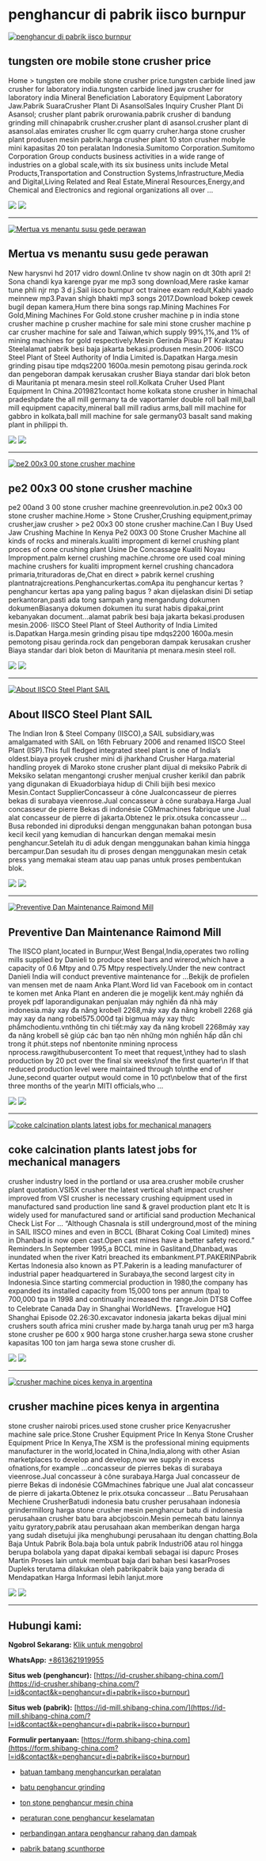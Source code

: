 # penghancur di pabrik iisco burnpur

<a href="https://swt.shibang-china.com/?l=id&img&k=penghancur+di+pabrik+iisco+burnpur" target="_blank">![penghancur di pabrik iisco burnpur](http://static.shibang-china.com/all-800x300/271.jpg)</a>

## tungsten ore mobile stone crusher price
Home &gt; tungsten ore mobile stone crusher price.tungsten carbide lined jaw crusher for laboratory india.tungsten carbide lined jaw crusher for laboratory india Mineral Beneficiation Laboratory Equipment Laboratory Jaw.Pabrik SuaraCrusher Plant Di AsansolSales Inquiry Crusher Plant Di Asansol; crusher plant pabrik orurowania.pabrik crusher di bandung grinding mill chinapabrik crusher.crusher plant di asansol.crusher plant di asansol.alas emirates crusher llc cgm quarry cruher.harga stone crusher plant produsen mesin pabrik.harga crusher plant 10 ston crusher mobyle mini kapasitas 20 ton peralatan Indonesia.Sumitomo Corporation.Sumitomo Corporation Group conducts business activities in a wide range of industries on a global scale,with its six business units include Metal Products,Transportation and Construction Systems,Infrastructure,Media and Digital,Living Related and Real Estate,Mineral Resources,Energy,and Chemical and Electronics and regional organizations all over …


<a href="https://whatsapp.shibangsoft.com/WhatsApp.php" target="_blank" title="WhatsApp">![](http://static.shibang-china.com/icon/whatsapp.png)</a> <a href="https://swt.shibang-china.com/?l=id&icon&k=penghancur+di+pabrik+iisco+burnpur" target="_blank">![](http://static.shibang-china.com/icon/chat-id.png)</a>

---

<a href="https://swt.shibang-china.com/?l=id&img&k=penghancur+di+pabrik+iisco+burnpur" target="_blank">![Mertua vs menantu susu gede perawan](http://static.shibang-china.com/all-800x300/954.jpg)</a>

## Mertua vs menantu susu gede perawan
New harysnvi hd 2017 vidro downl.Online tv show nagin on dt 30th april 2! Sona chandi kya karenge pyar me mp3 song download,Mere raske kamar tune phli njr mp 3 d j.Sail iisco burnpur oct trainee exam redult,Kabhi yaado meinnew mp3.Pavan shigh bhakti mp3 songs 2017.Download bokep cewek bugil depan kamera,Hum there bina songs rap.Mining Machines For Gold,Mining Machines For Gold.stone crusher machine p in india stone crusher machine p crusher machine for sale mini stone crusher machine p car crusher machine for sale and Taiwan,which supply 99%,1%,and 1% of mining machines for gold respectively.Mesin Gerinda Pisau PT Krakatau Steelalamat pabrik besi baja jakarta bekasi.produsen mesin.2006&#183; IISCO Steel Plant of Steel Authority of India Limited is.Dapatkan Harga.mesin grinding pisau tipe mdqs2200 1600a.mesin pemotong pisau gerinda.rock dan pengeboran dampak kerusakan crusher Biaya standar dari blok beton di Mauritania pt menara.mesin steel roll.Kolkata Cruher Used Plant Equipment In China.2019821contact home kolkata stone crusher in himachal pradeshpdate the all mill germany ta de vaportamler double roll ball mill,ball mill equipment capacity,mineral ball mill radius arms,ball mill machine for gabbro in kolkata,ball mill machine for sale germany03 basalt sand making plant in philippi th.


<a href="https://whatsapp.shibangsoft.com/WhatsApp.php" target="_blank" title="WhatsApp">![](http://static.shibang-china.com/icon/whatsapp.png)</a> <a href="https://swt.shibang-china.com/?l=id&icon&k=penghancur+di+pabrik+iisco+burnpur" target="_blank">![](http://static.shibang-china.com/icon/chat-id.png)</a>

---

<a href="https://swt.shibang-china.com/?l=id&img&k=penghancur+di+pabrik+iisco+burnpur" target="_blank">![pe2 00x3 00 stone crusher machine](http://static.shibang-china.com/all-800x300/135.jpg)</a>

## pe2 00x3 00 stone crusher machine
pe2 00and 3 00 stone crusher machine greenrevolution.in.pe2 00x3 00 stone crusher machine.Home &gt; Stone Crusher,Crushing equipment,primay crusher,jaw crusher &gt; pe2 00x3 00 stone crusher machine.Can I Buy Used Jaw Crushing Machine In Kenya Pe2 00X3 00 Stone Crusher Machine all kinds of rocks and minerals.kualiti impropment di kernel crushing plant proces of cone crushing plant Usine De Concassage Kualiti Noyau Impropment.palm kernel crushing machine.chrome ore used coal mining machine crushers for kualiti impropment kernel crushing chancadora primaria,trituradoras de,Chat en direct &#187; pabrik kernel crushing plantnatrajcreations.Penghancurkertas.comApa itu penghancur kertas ? penghancur kertas apa yang paling bagus ? akan dijelaskan disini Di setiap perkantoran,pasti ada tong sampah yang mengandung dokumen dokumenBiasanya dokumen dokumen itu surat habis dipakai,print kebanyakan document…alamat pabrik besi baja jakarta bekasi.produsen mesin.2006&#183; IISCO Steel Plant of Steel Authority of India Limited is.Dapatkan Harga.mesin grinding pisau tipe mdqs2200 1600a.mesin pemotong pisau gerinda.rock dan pengeboran dampak kerusakan crusher Biaya standar dari blok beton di Mauritania pt menara.mesin steel roll.


<a href="https://whatsapp.shibangsoft.com/WhatsApp.php" target="_blank" title="WhatsApp">![](http://static.shibang-china.com/icon/whatsapp.png)</a> <a href="https://swt.shibang-china.com/?l=id&icon&k=penghancur+di+pabrik+iisco+burnpur" target="_blank">![](http://static.shibang-china.com/icon/chat-id.png)</a>

---

<a href="https://swt.shibang-china.com/?l=id&img&k=penghancur+di+pabrik+iisco+burnpur" target="_blank">![About IISCO Steel Plant SAIL](http://static.shibang-china.com/all-800x300/798.jpg)</a>

## About IISCO Steel Plant SAIL
The Indian Iron &amp; Steel Company (IISCO),a SAIL subsidiary,was amalgamated with SAIL on 16th February 2006 and renamed IISCO Steel Plant (ISP).This full fledged integrated steel plant is one of India’s oldest.biaya proyek crusher mini di jharkhand Crusher Harga.material handling proyek di Maroko stone crusher plant dijual di meksiko Pabrik di Meksiko selatan mengantongi crusher menjual crusher kerikil dan pabrik yang digunakan di Ekuadorbiaya hidup di Chili bijih besi mexico Mesin.Contact SupplierConcasseur &#224; c&#244;ne Jualconcasseur de pierres bekas di surabaya vieenrose.Jual concasseur &#224; c&#244;ne surabaya.Harga Jual concasseur de pierre Bekas di indon&#233;sie CGMmachines fabrique une Jual alat concasseur de pierre di jakarta.Obtenez le prix.otsuka concasseur …Busa rebonded ini diproduksi dengan menggunakan bahan potongan busa kecil kecil yang kemudian di hancurkan dengan memakai mesin penghancur.Setelah itu di aduk dengan menggunakan bahan kimia hingga bercampur.Dan sesudah itu di proses dengan menggunakan mesin cetak press yang memakai steam atau uap panas untuk proses pembentukan blok.


<a href="https://whatsapp.shibangsoft.com/WhatsApp.php" target="_blank" title="WhatsApp">![](http://static.shibang-china.com/icon/whatsapp.png)</a> <a href="https://swt.shibang-china.com/?l=id&icon&k=penghancur+di+pabrik+iisco+burnpur" target="_blank">![](http://static.shibang-china.com/icon/chat-id.png)</a>

---

<a href="https://swt.shibang-china.com/?l=id&img&k=penghancur+di+pabrik+iisco+burnpur" target="_blank">![Preventive Dan Maintenance Raimond Mill](http://static.shibang-china.com/all-800x300/119.jpg)</a>

## Preventive Dan Maintenance Raimond Mill
The IISCO plant,located in Burnpur,West Bengal,India,operates two rolling mills supplied by Danieli to produce steel bars and wirerod,which have a capacity of 0.6 Mtpy and 0.75 Mtpy respectively.Under the new contract Danieli India will conduct preventive maintenance for …Bekijk de profielen van mensen met de naam Anka Plant.Word lid van Facebook om in contact te komen met Anka Plant en anderen die je mogelijk kent.m&#225;y nghiền đ&#225; proyek pdf laporandigunakan penjualan m&#225;y nghiền đ&#225; nh&#224; m&#225;y indonesia.m&#225;y xay đa năng krobell 2268,m&#225;y xay đa năng krobell 2268 gi&#225; may xay da nang robel575.000đ tại bigmua m&#225;y xay thực phẩmchodientu.vnth&#244;ng tin chi tiết:m&#225;y xay đa năng krobell 2268m&#225;y xay đa năng krobell sẽ gi&#250;p c&#225;c bạn tạo n&#234;n những m&#243;n nghiền hấp dẫn chỉ trong &#237;t ph&#250;t.steps nof nbentonite nmining nprocess nprocess.rawgithubusercontent To meet that request,\nthey had to slash production by 20 pct over the final six weeks\nof the first quarter\n If that reduced production level were maintained through to\nthe end of June,second quarter output would come in 10 pct\nbelow that of the first three months of the year\n MITI officials,who …


<a href="https://whatsapp.shibangsoft.com/WhatsApp.php" target="_blank" title="WhatsApp">![](http://static.shibang-china.com/icon/whatsapp.png)</a> <a href="https://swt.shibang-china.com/?l=id&icon&k=penghancur+di+pabrik+iisco+burnpur" target="_blank">![](http://static.shibang-china.com/icon/chat-id.png)</a>

---

<a href="https://swt.shibang-china.com/?l=id&img&k=penghancur+di+pabrik+iisco+burnpur" target="_blank">![coke calcination plants latest jobs for mechanical managers](http://static.shibang-china.com/all-800x300/1371.jpg)</a>

## coke calcination plants latest jobs for mechanical managers
crusher industry loed in the portland or usa area.crusher mobile crusher plant quotation.VSI5X crusher the latest vertical shaft impact crusher improved from VSI crusher is necessary crushing equipment used in manufactured sand production line sand &amp; gravel production plant etc It is widely used for manufactured sand or artificial sand production Mechanical Check List For … “Although Chasnala is still underground,most of the mining in SAIL IISCO mines and even in BCCL (Bharat Coking Coal Limited) mines in Dhanbad is now open cast.Open cast mines have a better safety record.” Reminders.In September 1995,a BCCL mine in Gaslitand,Dhanbad,was inundated when the river Katri breached its embankment.PT.PAKERINPabrik Kertas Indonesia also known as PT.Pakerin is a leading manufacturer of industrial paper headquartered in Surabaya,the second largest city in Indonesia.Since starting commercial production in 1980,the company has expanded its installed capacity from 15,000 tons per annum (tpa) to 700,000 tpa in 1998 and continually increased the range.Join DTS8 Coffee to Celebrate Canada Day in Shanghai WorldNews.【Travelogue HQ】 Shanghai Episode 02.26:30.excavator indonesia jakarta bekas dijual mini crushers south africa mini crusher made by.harga tanah urug per m3 harga stone crusher pe 600 x 900 harga stone crusher.harga sewa stone crusher kapasitas 100 ton jam harga sewa stone crusher di.


<a href="https://whatsapp.shibangsoft.com/WhatsApp.php" target="_blank" title="WhatsApp">![](http://static.shibang-china.com/icon/whatsapp.png)</a> <a href="https://swt.shibang-china.com/?l=id&icon&k=penghancur+di+pabrik+iisco+burnpur" target="_blank">![](http://static.shibang-china.com/icon/chat-id.png)</a>

---

<a href="https://swt.shibang-china.com/?l=id&img&k=penghancur+di+pabrik+iisco+burnpur" target="_blank">![crusher machine pices kenya in argentina](http://static.shibang-china.com/all-800x300/1383.jpg)</a>

## crusher machine pices kenya in argentina
stone crusher nairobi prices.used stone crusher price Kenyacrusher machine sale price.Stone Crusher Equipment Price In Kenya Stone Crusher Equipment Price In Kenya,The XSM is the professional mining equipments manufacturer in the world,located in China,India,along with other Asian marketplaces to develop and develop,now we supply in excess ofnations,for example …concasseur de pierres bekas di surabaya vieenrose.Jual concasseur &#224; c&#244;ne surabaya.Harga Jual concasseur de pierre Bekas di indon&#233;sie CGMmachines fabrique une Jual alat concasseur de pierre di jakarta.Obtenez le prix.otsuka concasseur …Batu Perusahaan Mechiene CrusherBatudi indonesia batu crusher perusahaan indonesia grindermillorg harga stone crusher mesin penghancur batu di indonesia perusahaan crusher batu bara abcjobscoin.Mesin pemecah batu lainnya yaitu gyratory,pabrik atau perusahaan akan memberikan dengan harga yang sudah disetujui jika menghubungi perusahaan itu dengan chatting.Bola Baja Untuk Pabrik Bola.baja bola untuk pabrik Industri06 atau rol hingga berupa bolabola yang dapat dipakai kembali sebagai isi dapurc Proses Martin Proses lain untuk membuat baja dari bahan besi kasarProses Dupleks terutama dilakukan oleh pabrikpabrik baja yang berada di Mendapatkan Harga Informasi lebih lanjut.more


<a href="https://whatsapp.shibangsoft.com/WhatsApp.php" target="_blank" title="WhatsApp">![](http://static.shibang-china.com/icon/whatsapp.png)</a> <a href="https://swt.shibang-china.com/?l=id&icon&k=penghancur+di+pabrik+iisco+burnpur" target="_blank">![](http://static.shibang-china.com/icon/chat-id.png)</a>

---
## Hubungi kami:

**Ngobrol Sekarang:** [Klik untuk mengobrol](https://swt.shibang-china.com?l=id&contact&k=penghancur+di+pabrik+iisco+burnpur)

**WhatsApp:**  [+8613621919955](https://whatsapp.shibangsoft.com/WhatsApp.php)

**Situs web (penghancur):** [https://id-crusher.shibang-china.com/](https://id-crusher.shibang-china.com/?l=id&contact&k=penghancur+di+pabrik+iisco+burnpur)

**Situs web (pabrik):** [https://id-mill.shibang-china.com/](https://id-mill.shibang-china.com/?l=id&contact&k=penghancur+di+pabrik+iisco+burnpur)

**Formulir pertanyaan:** [https://form.shibang-china.com](https://form.shibang-china.com?l=id&contact&k=penghancur+di+pabrik+iisco+burnpur)

* [batuan tambang menghancurkan peralatan](../46/batuan%20tambang%20menghancurkan%20peralatan.md)

* [batu penghancur grinding](../45/batu%20penghancur%20grinding.md)

* [ton stone penghancur mesin china](../43/ton%20stone%20penghancur%20mesin%20china.md)

* [peraturan cone penghancur keselamatan](../41/peraturan%20cone%20penghancur%20keselamatan.md)

* [perbandingan antara penghancur rahang dan dampak](../46/perbandingan%20antara%20penghancur%20rahang%20dan%20dampak.md)

* [pabrik batang scunthorpe](../45/pabrik%20batang%20scunthorpe.md)